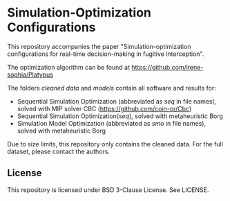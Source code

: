# Simulation-Optimization Configurations
This repository accompanies the paper "Simulation-optimization configurations for real-time decision-making in fugitive interception". 

The optimization algorithm can be found at https://github.com/irene-sophia/Platypus

The folders _cleaned data_ and _models_ contain all software and results for: 
- Sequential Simulation Optimization (abbreviated as _seq_ in file names), solved with MIP solver CBC (https://github.com/coin-or/Cbc)
- Sequential Simulation Optimization(_seq_), solved with metaheuristic Borg
- Simulation Model Optimization (abbreviated as _smo_ in file names), solved with metaheuristic Borg

Due to size limits, this repository only contains the cleaned data. For the full dataset, please contact the authors. 

## License

This repository is licensed under BSD 3-Clause License. See LICENSE.
